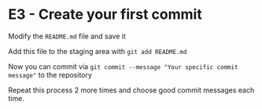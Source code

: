 # E3 - Create your first commit

Modify the `README.md` file and save it

Add this file to the staging area with `git add README.md`

Now you can commit via `git commit --message "Your specific commit message"` to the repository

Repeat this process 2 more times and choose good commit messages each time.